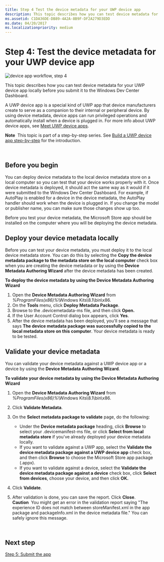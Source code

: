 ```yaml
---
title: Step 4 Test the device metadata for your UWP device app
description: This topic describes how you can test device metadata for your UWP device app locally before you submit it to the Windows Dev Center Dashboard.
ms.assetid: C1DA36DE-DB89-4A2A-8B9F-DF2A279D3EDD
ms.date: 04/20/2017
ms.localizationpriority: medium
---
```


# Step 4: Test the device metadata for your UWP device app


![device app workflow, step 4](images/4-device-app-workflow.png)

This topic describes how you can test device metadata for your UWP device app locally before you submit it to the Windows Dev Center Dashboard.

A UWP device app is a special kind of UWP app that device manufacturers create to serve as a companion to their internal or peripheral device. By using device metadata, device apps can run privileged operations and automatically install when a device is plugged in. For more info about UWP device apps, see [Meet UWP device apps](meet-uwp-device-apps.md).

**Note**  This topic is part of a step-by-step series. See [Build a UWP device app step-by-step](build-a-uwp-device-app-step-by-step.md) for the introduction.

 

## <span id="Before_you_begin"></span><span id="before_you_begin"></span><span id="BEFORE_YOU_BEGIN"></span>Before you begin


You can deploy device metadata to the local device metadata store on a local computer so you can test that your device works properly with it. Once device metadata is deployed, it should act the same way as it would if it were submitted to the Windows Dev Center Dashboard. For example, if AutoPlay is enabled for a device in the device metadata, the AutoPlay handler should work when the device is plugged in. If you change the model or publisher name, you can make sure those changes show up too.

Before you test your device metadata, the Microsoft Store app should be installed on the computer where you will be deploying the device metadata.

## <span id="Deploy_your_device_metadata_locally"></span><span id="deploy_your_device_metadata_locally"></span><span id="DEPLOY_YOUR_DEVICE_METADATA_LOCALLY"></span>Deploy your device metadata locally


Before you can test your device metadata, you must deploy it to the local device metadata store. You can do this by selecting the **Copy the device metadata package to the metadata store on the local computer** check box when you are creating the device metadata or by using the **Device Metadata Authoring Wizard** after the device metadata has been created.

**To deploy the device metadata by using the Device Metadata Authoring Wizard**

1.  Open the **Device Metadata Authoring Wizard** from *%ProgramFiles(x86)%*\\Windows Kits\\8.1\\bin\\x86.
2.  On the **Tools** menu, click **Deploy Metadata Package**.
3.  Browse to the .devicemetadata-ms file, and then click **Open.**
4.  If the User Account Control dialog box appears, click **Yes**.
5.  After the device metadata has been deployed, you'll see a message that says **The device metadata package was successfully copied to the local metadata store on this computer**. Your device metadata is ready to be tested.

## <span id="Validate_your_device_metadata"></span><span id="validate_your_device_metadata"></span><span id="VALIDATE_YOUR_DEVICE_METADATA"></span>Validate your device metadata


You can validate your device metadata against a UWP device app or a device by using the **Device Metadata Authoring Wizard**.

**To validate your device metadata by using the Device Metadata Authoring Wizard**

1.  Open the **Device Metadata Authoring Wizard** from *%ProgramFiles(x86)%*\\Windows Kits\\8.1\\bin\\x86.
2.  Click **Validate Metadata**.
3.  On the **Select metadata package to validate** page, do the following:
    -   Under the **Device metadata package** heading, click **Browse** to select your .devicemanifest-ms file, or click **Select from local metadata store** if you've already deployed your device metadata locally.
    -   If you want to validate against a UWP app, select the **Validate the device metadata package against a UWP device app** check box, and then click **Browse** to choose the Microsoft Store app package (.appx).
    -   If you want to validate against a device, select the **Validate the device metadata package against a device** check box, click **Select from devices**, choose your device, and then click **OK.**

4.  Click **Validate**.
5.  After validation is done, you can save the report. Click **Close**.
    **Caution**  You might get an error in the validation report saying "The experience ID does not match between storeManifest.xml in the app package and packageInfo.xml in the device metadata file." You can safely ignore this message.

     

## <span id="Next_step"></span><span id="next_step"></span><span id="NEXT_STEP"></span>Next step


[Step 5: Submit the app](step-5--submit-the-app.md)

 

 





